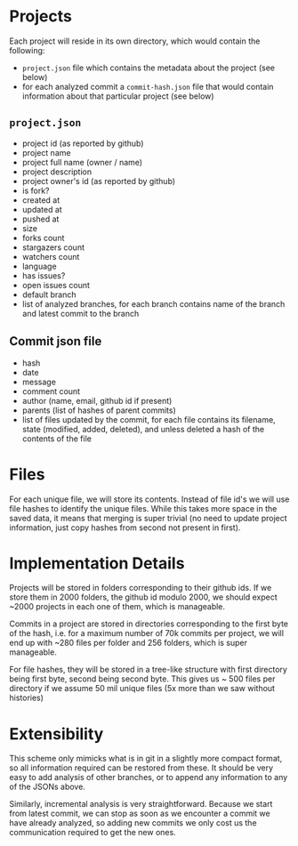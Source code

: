 # Projects

Each project will reside in its own directory, which would contain the following:

- `project.json` file which contains the metadata about the project (see below)
- for each analyzed commit a `commit-hash.json` file that would contain information about that particular project (see below)

## `project.json`

- project id (as reported by github)
- project name
- project full name (owner / name)
- project description
- project owner's id (as reported by github)
- is fork? 
- created at
- updated at
- pushed at
- size
- forks count
- stargazers count
- watchers count
- language
- has issues?
- open issues count
- default branch
- list of analyzed branches, for each branch contains name of the branch and latest commit to the branch

## Commit json file

- hash
- date
- message
- comment count
- author (name, email, github id if present)
- parents (list of hashes of parent commits)
- list of files updated by the commit, for each file contains its filename, state (modified, added, deleted), and unless deleted a hash of the contents of the file

# Files

For each unique file, we will store its contents. Instead of file id's we will use file hashes to identify the unique files. While this takes more space in the saved data, it means that merging is super trivial (no need to update project information, just copy hashes from second not present in first).

# Implementation Details

Projects will be stored in folders corresponding to their github ids. If we store them in 2000 folders, the github id modulo 2000, we should expect ~2000 projects in each one of them, which is manageable. 

Commits in a project are stored in directories corresponding to the first byte of the hash, i.e. for a maximum number of 70k commits per project, we will end up with ~280 files per folder and 256 folders, which is super manageable. 

For file hashes, they will be stored in a tree-like structure with first directory being first byte, second being second byte. This gives us ~ 500 files per directory if we assume 50 mil unique files (5x more than we saw without histories)

# Extensibility

This scheme only mimicks what is in git in a slightly more compact format, so all information required can be restored from these. It should be very easy to add analysis of other branches, or to append any information to any of the JSONs above. 

Similarly, incremental analysis is very straightforward. Because we start from latest commit, we can stop as soon as we encounter a commit we have already analyzed, so adding new commits we only cost us the communication required to get the new ones. 






